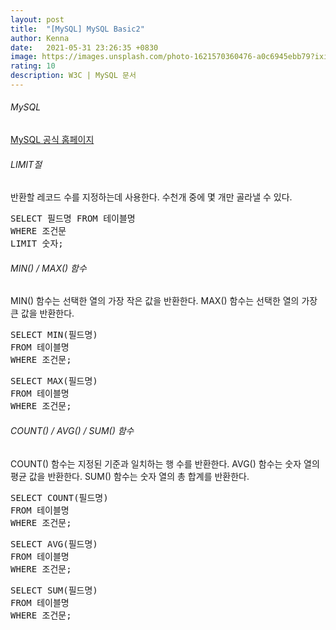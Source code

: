 ```yaml
---
layout: post
title:  "[MySQL] MySQL Basic2"
author: Kenna
date:   2021-05-31 23:26:35 +0830
image: https://images.unsplash.com/photo-1621570360476-a0c6945ebb79?ixid=MnwxMjA3fDF8MHxwaG90by1wYWdlfHx8fGVufDB8fHx8&ixlib=rb-1.2.1&auto=format&fit=crop&w=1267&q=80
rating: 10
description: W3C | MySQL 문서
---
```


###### MySQL
[MySQL 공식 홈페이지]("https://www.mysql.com/")


###### LIMIT절

반환할 레코드 수를 지정하는데 사용한다.
수천개 중에 몇 개만 골라낼 수 있다.

<pre>
SELECT 필드명 FROM 테이블명
WHERE 조건문
LIMIT 숫자;
</pre>

###### MIN() / MAX() 함수

MIN() 함수는 선택한 열의 가장 작은 값을 반환한다.
MAX() 함수는 선택한 열의 가장 큰 값을 반환한다.

<pre>
SELECT MIN(필드명)
FROM 테이블명
WHERE 조건문;
</pre>

<pre>
SELECT MAX(필드명)
FROM 테이블명
WHERE 조건문;
</pre>

###### COUNT() / AVG() / SUM() 함수

COUNT() 함수는 지정된 기준과 일치하는 행 수를 반환한다.
AVG() 함수는 숫자 열의 평균 값을 반환한다.
SUM() 함수는 숫자 열의 총 합계를 반환한다.

<pre>
SELECT COUNT(필드명)
FROM 테이블명
WHERE 조건문;
</pre>


<pre>
SELECT AVG(필드명)
FROM 테이블명
WHERE 조건문;
</pre>


<pre>
SELECT SUM(필드명)
FROM 테이블명
WHERE 조건문;
</pre>


